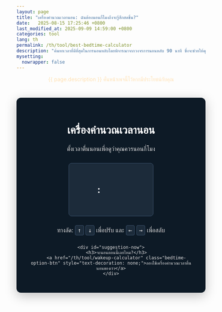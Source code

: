 ```yaml
---
layout: page
title: "เครื่องคำนวณเวลานอน: ฉันต้องนอนกี่โมงถึงจะรู้สึกสดชื่น?"
date:   2025-08-15 17:25:46 +0800
last_modified_at: 2025-09-09 14:59:00 +0800
categories: tool
lang: th
permalink: /th/tool/best-bedtime-calculator
description: "ค้นหาเวลาที่ดีที่สุดในการนอนหลับโดยพิจารณาจากวงจรการนอนหลับ 90 นาที ซึ่งจะช่วยให้คุณตื่นขึ้นมาอย่างสดชื่นและกระปรี้กระเปร่า"
mysetting:
  nowrapper: false
---
```



<p style="text-align:center;color:#FFE0B2">{{ page.description }} คั่นหน้าเพจนี้ไว้หากมีประโยชน์กับคุณ</p>
<style>
    #sleep-calculator-container {
        font-family: -apple-system, BlinkMacSystemFont, "Segoe UI", Roboto, Helvetica, Arial, sans-serif;
        max-width: 500px;
        margin: 40px auto;
        padding: 30px;
        border-radius: 12px;
        box-shadow: 0 8px 30px rgba(0,0,0,0.25);
        background: #0d1a26;
        color: #e0e0e0;
        text-align: center;
    }
    #sleep-calculator-container h1 {
        color: #ffffff;
        font-weight: 600;
        margin-bottom: 20px;
    }
    #sleep-calculator-container p {
        color: #e0e0e0;
        font-size: 16px;
        line-height: 1.6;
        margin-bottom: 25px;
    }
    #controls {
        display: flex;
        justify-content: center;
        align-items: center;
        gap: 15px;
        margin-bottom: 25px;
    }
    .custom-time-picker {
        display: flex;
        align-items: center;
        gap: 5px;
        padding: 10px;
        border-radius: 8px;
        background-color: #1c2b3a;
        border: 1px solid #3a506b;
        height: 120px;
    }
    .time-picker-separator {
        font-size: 24px;
        font-weight: bold;
        color: #ffffff;
    }
    .time-scroller {
        height: 100%;
        width: 60px;
        overflow: hidden;
        position: relative;
        cursor: ns-resize;
    }
    .scroller-list {
        text-align: center;
        position: absolute;
        top: 0;
        left: 0;
        width: 100%;
        transition: transform 0.15s ease-out;
    }
    .scroller-item {
        height: 40px;
        line-height: 40px;
        font-size: 18px;
        color: #8492a6;
        transition: all 0.2s;
    }
    .scroller-item.active {
        color: #00c7b4;
        font-weight: 600;
        font-size: 22px;
    }
    .scroller-overlay {
        position: absolute;
        top: 0;
        left: 0;
        width: 100%;
        height: 100%;
        background: linear-gradient(to bottom, #1c2b3a 0%, rgba(28,43,58,0) 40%, rgba(28,43,58,0) 60%, #1c2b3a 100%);
        pointer-events: none;
    }
    .scroller-selection {
        position: absolute;
        top: 50%;
        left: 0;
        width: 100%;
        height: 40px;
        transform: translateY(-50%);
        border-top: 1px solid #00c7b4;
        border-bottom: 1px solid #00c7b4;
        pointer-events: none;
    }
    .keyboard-hint {
        font-size: 14px;
        color: #8492a6;
        margin-top: 15px;
        text-align: center;
    }
    .keyboard-hint kbd {
        background-color: #1c2b3a;
        color: #e0e0e0;
        padding: 3px 6px;
        border-radius: 4px;
        font-family: monospace;
        border: 1px solid #3a506b;
    }
    #results-container {
        margin-top: 20px;
    }
    #results-title {
        font-size: 18px;
        font-weight: 500;
        color: #ffffff;
        margin-bottom: 15px;
    }
    #bedtime-options {
        display: flex;
        flex-wrap: wrap;
        justify-content: center;
        gap: 12px;
    }
    .bedtime {
        background-color: #00c7b4;
        color: #0d1a26;
        padding: 6px 12px;
        border-radius: 20px;
        font-size: 16px;
        font-weight: 600;
        display: flex;
        flex-direction: column;
        align-items: center;
        min-width: 100px;
    }
    .duration-annotation {
        font-size: 12px;
        color: #1c2b3a;
        margin-top: 2px;
        font-weight: 500;
    }
    #suggestion-now {
        margin-top: 10px;
        padding: 20px;
        border-radius: 8px;
    }
    #suggestion-now h3 {
        color: #00c7b4;
        font-weight: 600;
        margin-bottom: 20px;
        font-size: 18px;
    }
    #suggestion-now p {
        font-size: 15px;
        margin-bottom: 15px;
    }
    .btn {
        background-color: #00c7b4;
        color: #0d1a26;
        border: none;
        padding: 12px 24px;
        border-radius: 25px;
        font-size: 16px;
        font-weight: 600;
        cursor: pointer;
        transition: background-color 0.2s;
        margin-top: 15px;
        display: inline-block;
    }
    .btn:hover {
        background-color: #00a896;
    }

    .bedtime-option-btn {
        background-color: #1c2b3a;
        color: #00c7b4;
        border: 1px solid #00c7b4;
        padding: 10px 15px;
        border-radius: 20px;
        font-size: 14px;
        font-weight: 600;
        cursor: pointer;
        transition: all 0.2s;
    }
    .bedtime-option-btn:hover, .bedtime-option-btn.active {
        background-color: #00c7b4;
        color: #0d1a26;
    }
    
</style>

<div id="sleep-calculator-container">
    <h1>เครื่องคำนวณเวลานอน</h1>
    <p>ตั้งเวลาตื่นนอนเพื่อดูว่าคุณควรนอนกี่โมง</p>
    <div id="controls">
        <div class="custom-time-picker">
            <div class="time-scroller" id="hour-scroller"></div>
            <span class="time-picker-separator">:</span>
            <div class="time-scroller" id="minute-scroller"></div>
            <div class="time-scroller" id="ampm-scroller"></div>
        </div>
    </div>
    <p class="keyboard-hint">ทางลัด: <kbd>↑</kbd> <kbd>↓</kbd> เพื่อปรับ และ <kbd>←</kbd> <kbd>→</kbd> เพื่อสลับ</p>
    <div id="results-container" style="display: none;">
        <h3 id="results-title">เพื่อให้ตื่นนอนอย่างสดชื่นตอน <span id="wake-up-time"></span> ให้ลองหลับในเวลาใดเวลาหนึ่งต่อไปนี้: <small style="font-weight: normal;">(รวมเวลาในการหลับ 15 นาที และวงจรการนอน 90 นาที)</small></h3>
        <div id="bedtime-options"></div>
        <div style="background-color: #1c2b3a; border-left: 5px solid #00c7b4; padding: 15px; margin: 20px 0 0 0; border-radius: 4px; color: #e0e0e0; font-size: 15px; text-align: left;">
          <p style="margin: 0 0 10px 0; font-weight: bold;"><span style="color: #ff6b6b;">❤</span> คำแนะนำจากมูลนิธิหัวใจแห่งสหราชอาณาจักร: <a href="https://www.bhf.org.uk/informationsupport/heart-matters-magazine/news/behind-the-headlines/sleep-time-and-heart-disease" target="_blank" style="color: #8492a6; text-decoration: none; font-size: 12px;">(อ่านเพิ่มเติม)</a></p>
          <ul style="margin: 0; padding-left: 0; list-style-type: none;">
            <li style="margin-bottom: 10px; padding-left: 20px; position: relative;">
              <span style="position: absolute; left: 0; color: #00c7b4;">✔</span>
              นอนระหว่าง <strong>22.00-23.00 น.</strong> เพื่อสุขภาพหัวใจที่ดีขึ้น
            </li>
            <li style="padding-left: 20px; position: relative;">
              <span style="position: absolute; left: 0; color: #00c7b4;">✔</span>
              ผู้ใหญ่ส่วนใหญ่ควรตั้งเป้าหมายการนอน <strong>7 ถึง 9 ชั่วโมง</strong>ต่อคืน
            </li>
          </ul>
        </div>
    </div>
    
    <div id="suggestion-now">
        <h3>จะนอนตอนนี้เลยไหม?</h3>
        <a href="/th/tool/wakeup-calculator" class="bedtime-option-btn" style="text-decoration: none;">ลองใช้เครื่องคำนวณเวลาตื่นนอนของเรา</a>
    </div>
</div>

<script>
    function formatTime(date) {
        let hours = date.getHours();
        let minutes = date.getMinutes();
        const ampm = hours >= 12 ? 'PM' : 'AM';
        hours = hours % 12;
        hours = hours ? hours : 12; // ชั่วโมง '0' ควรเป็น '12'
        minutes = minutes < 10 ? '0' + minutes : minutes;
        return hours + ':' + minutes + ' ' + ampm;
    }

    function createScroller(containerId, items, prevScrollerId, nextScrollerId) {
        const container = document.getElementById(containerId);
        const list = document.createElement('div');
        list.className = 'scroller-list';
        
        const paddingItems = 1;
        for(let i=0; i<paddingItems; i++) {
            const el = document.createElement('div');
            el.className = 'scroller-item';
            list.appendChild(el);
        }

        items.forEach(item => {
            const el = document.createElement('div');
            el.className = 'scroller-item';
            el.textContent = item;
            list.appendChild(el);
        });

        for(let i=0; i<paddingItems; i++) {
            const el = document.createElement('div');
            el.className = 'scroller-item';
            list.appendChild(el);
        }

        container.appendChild(list);
        const overlay = document.createElement('div');
        overlay.className = 'scroller-overlay';
        container.appendChild(overlay);
        const selection = document.createElement('div');
        selection.className = 'scroller-selection';
        container.appendChild(selection);

        const itemHeight = 40;
        let currentIndex = 0;
        let realTranslateY = 0;

        function updateActive() {
            const listItems = list.children;
            for(let i=0; i<listItems.length; i++) {
                listItems[i].classList.remove('active');
            }
            listItems[currentIndex + paddingItems].classList.add('active');
            realTranslateY = -currentIndex * itemHeight;
            list.style.transition = 'transform 0.15s ease-out';
            list.style.transform = `translateY(${realTranslateY}px)`;
            calculateBedtimes();
        }

        let wheelingTimeout;
        container.addEventListener('wheel', e => {
            e.preventDefault();
            
            list.style.transition = 'none';
            realTranslateY -= e.deltaY * 0.5; // ปรับความไว

            const maxTranslateY = 0;
            const minTranslateY = -(items.length - 1) * itemHeight;
            realTranslateY = Math.max(minTranslateY, Math.min(maxTranslateY, realTranslateY));

            list.style.transform = `translateY(${realTranslateY}px)`;

            clearTimeout(wheelingTimeout);
            wheelingTimeout = setTimeout(() => {
                list.style.transition = 'transform 0.15s ease-out';
                currentIndex = Math.round(-realTranslateY / itemHeight);
                currentIndex = Math.max(0, Math.min(items.length - 1, currentIndex));
                updateActive();
            }, 150);
        });

        let isDragging = false;
        let startY;
        let startTranslateY;

        container.addEventListener('touchstart', e => {
            e.preventDefault();
            isDragging = true;
            startY = e.touches[0].clientY;
            startTranslateY = realTranslateY;
            list.style.transition = 'none';
        }, { passive: false });

        container.addEventListener('touchmove', e => {
            if (!isDragging) return;
            e.preventDefault();
            const deltaY = e.touches[0].clientY - startY;
            realTranslateY = startTranslateY + deltaY;
            
            const maxTranslateY = 0;
            const minTranslateY = -(items.length - 1) * itemHeight;
            realTranslateY = Math.max(minTranslateY, Math.min(maxTranslateY, realTranslateY));

            list.style.transform = `translateY(${realTranslateY}px)`;
        }, { passive: false });

        container.addEventListener('touchend', e => {
            if (!isDragging) return;
            isDragging = false;
            list.style.transition = 'transform 0.15s ease-out';
            
            const currentTransform = list.style.transform;
            const currentTranslateY = currentTransform ? parseFloat(currentTransform.replace('translateY(', '').replace('px)', '')) : 0;

            currentIndex = Math.round(-currentTranslateY / itemHeight);
            currentIndex = Math.max(0, Math.min(items.length - 1, currentIndex));
            updateActive();
        });

        // รองรับคีย์บอร์ดและการคลิก
        container.tabIndex = 0; // ทำให้โฟกัสได้
        container.style.outline = 'none'; // ลบเส้นขอบเริ่มต้น

        container.addEventListener('focus', () => {
            selection.style.borderColor = '#ffc107'; // ไฮไลต์เมื่อโฟกัส
        });
        container.addEventListener('blur', () => {
            selection.style.borderColor = '#00c7b4'; // คืนค่าเมื่อเบลอ
        });

        container.addEventListener('keydown', e => {
            if (e.key === 'ArrowUp') {
                e.preventDefault();
                currentIndex = Math.max(0, currentIndex - 1);
                updateActive();
            } else if (e.key === 'ArrowDown') {
                e.preventDefault();
                currentIndex = Math.min(items.length - 1, currentIndex + 1);
                updateActive();
            } else if (e.key === 'ArrowLeft') {
                e.preventDefault();
                if (prevScrollerId) document.getElementById(prevScrollerId).focus();
            } else if (e.key === 'ArrowRight') {
                e.preventDefault();
                if (nextScrollerId) document.getElementById(nextScrollerId).focus();
            }
        });

        if (containerId === 'ampm-scroller') {
            container.addEventListener('click', () => {
                currentIndex = (currentIndex + 1) % items.length;
                updateActive();
            });
        }

        function setValue(value) {
            const index = items.indexOf(value);
            if (index !== -1) {
                currentIndex = index;
                updateActive();
            }
        }
        
        function getValue() {
            return items[currentIndex];
        }

        return { setValue, getValue, updateActive };
    }

    const hours = Array.from({length: 12}, (_, i) => i + 1);
    const minutes = Array.from({length: 60}, (_, i) => i.toString().padStart(2, '0'));
    const ampm = ['AM', 'PM'];

    const hourScroller = createScroller('hour-scroller', hours, 'ampm-scroller', 'minute-scroller');
    const minuteScroller = createScroller('minute-scroller', minutes, 'hour-scroller', 'ampm-scroller');
    const ampmScroller = createScroller('ampm-scroller', ampm, 'minute-scroller', 'hour-scroller');

    function calculateBedtimes() {
        let hour = parseInt(hourScroller.getValue(), 10);
        let minute = parseInt(minuteScroller.getValue(), 10);
        const ampmVal = ampmScroller.getValue();

        if (isNaN(hour) || isNaN(minute)) {
            return;
        }
        
        if (ampmVal === 'PM' && hour < 12) {
            hour += 12;
        }
        if (ampmVal === 'AM' && hour === 12) {
            hour = 0;
        }

        const wakeUpDate = new Date();
        wakeUpDate.setHours(hour, minute, 0, 0);

        const resultsContainer = document.getElementById('results-container');
        const resultsTitle = document.getElementById('results-title');
        const bedtimeOptionsContainer = document.getElementById('bedtime-options');

        if (!resultsContainer || !resultsTitle || !bedtimeOptionsContainer) return;

        document.getElementById('wake-up-time').textContent = formatTime(wakeUpDate);
        resultsContainer.style.display = 'block';

        bedtimeOptionsContainer.innerHTML = '';

        const sleepOnsetMinutes = 15;
        const sleepCycleMinutes = 90;
        const numberOfCycles = 6;
        const bedtimes = [];

        let bedtime = new Date(wakeUpDate.getTime());

        for (let i = 0; i < numberOfCycles; i++) {
            bedtime.setMinutes(bedtime.getMinutes() - sleepCycleMinutes);
            let finalBedtime = new Date(bedtime.getTime());
            finalBedtime.setMinutes(finalBedtime.getMinutes() - sleepOnsetMinutes);
            
            const cycles = i + 1;
            const durationHours = Math.floor((cycles * sleepCycleMinutes) / 60);
            const durationMinutes = (cycles * sleepCycleMinutes) % 60;
            let durationText = `${durationHours}ชม.`;
            if (durationMinutes > 0) {
                durationText += ` ${durationMinutes}น.`;
            }

            bedtimes.push({time: finalBedtime, duration: durationText});
        }

        bedtimes.sort((a, b) => a.time - b.time);

        bedtimes.forEach(bt => {
            const bedtimeElement = document.createElement('div');
            bedtimeElement.className = 'bedtime';
            
            const timeSpan = document.createElement('span');
            timeSpan.textContent = formatTime(bt.time);
            
            const durationSpan = document.createElement('span');
            durationSpan.className = 'duration-annotation';
            durationSpan.textContent = `(${bt.duration} นอน)`;

            bedtimeElement.appendChild(timeSpan);
            bedtimeElement.appendChild(durationSpan);
            bedtimeOptionsContainer.appendChild(bedtimeElement);
        });
    }

    

    function setInitialTime() {
        const now = new Date();
        now.setHours(now.getHours() + 9);
        now.setMinutes(now.getMinutes() + 30);

        let initialHour = now.getHours();
        const initialMinute = now.getMinutes();
        const initialAmpm = initialHour >= 12 ? 'PM' : 'AM';

        initialHour = initialHour % 12;
        initialHour = initialHour ? initialHour : 12;

        hourScroller.setValue(initialHour);
        minuteScroller.setValue(initialMinute.toString().padStart(2, '0'));
        ampmScroller.setValue(initialAmpm);

        document.getElementById('hour-scroller').focus();
    }

    setInitialTime();
</script>
